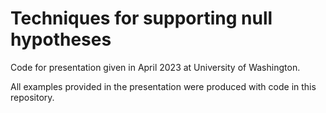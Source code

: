 # Techniques for supporting null hypotheses

Code for presentation given in April 2023 at University of Washington.

All examples provided in the presentation were produced with code in this repository.
